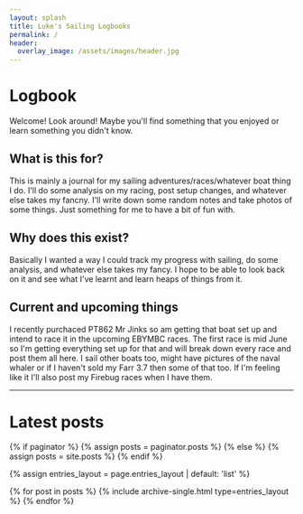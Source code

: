 ```yaml
---
layout: splash
title: Luke's Sailing Logbooks
permalink: /
header:
  overlay_image: /assets/images/header.jpg
---
```


# Logbook

Welcome! Look around! Maybe you'll find something that you enjoyed or learn something you didn't know.

## What is this for?

This is mainly a journal for my sailing adventures/races/whatever boat thing I do.
I'll do some analysis on my racing, post setup changes, and whatever else takes my fancny.
I'll write down some random notes and take photos of some things. Just something for me to have a bit of fun with.

## Why does this exist?

Basically I wanted a way I could track my progress with sailing, do some analysis, and whatever else takes my fancy.
I hope to be able to look back on it and see what I've learnt and learn heaps of things from it.

## Current and upcoming things

I recently purchaced PT862 Mr Jinks so am getting that boat set up and intend to race it in the upcoming EBYMBC races.
The first race is mid June so I'm getting everything set up for that and will break down every race and post them all here.
I sail other boats too, might have pictures of the naval whaler or if I haven't sold my Farr 3.7 then some of that too.
If I'm feeling like it I'll also post my Firebug races when I have them.

<hr />

# Latest posts

<!-- https://github.com/mmistakes/minimal-mistakes/blob/master/_layouts/home.html -->
{% if paginator %}
  {% assign posts = paginator.posts %}
{% else %}
  {% assign posts = site.posts %}
{% endif %}

{% assign entries_layout = page.entries_layout | default: 'list' %}
<div class="entries-{{ entries_layout }}">
  {% for post in posts %}
    {% include archive-single.html type=entries_layout %}
  {% endfor %}
</div>
